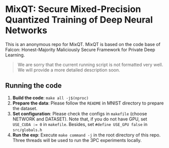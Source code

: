 # MixQT: Secure Mixed-Precision Quantized Training of Deep Neural Networks

This is an anonymous repo for MixQT. MixQT is based on the code base of Falcon: Honest-Majority Maliciously Secure Framework for Private Deep Learning.

> We are sorry that the current running script is not formatted very well. We will provide a more detailed description soon.

## Running the code
1. **Build the code**: `make all -j$(nproc)`
2. **Prepare the data**: Please follow the `README` in MNIST directory to prepare the dataset.
3. **Set configuration**: Please check the configs in `makefile` (choose NETWORK and DATASET). Note that, if you do not have GPU, set `USE_CUDA := 0` in `makefile`. Besides, set `#define USE_GPU false` in `src/globals.h`
4. **Run the exp**: Execute `make command -j` in the root directory of this repo. Three threads will be used to run the 3PC experiments locally.

